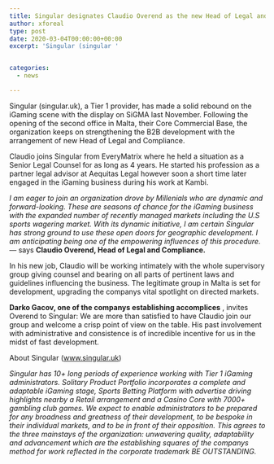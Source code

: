 ```yaml
---
title: Singular designates Claudio Overend as the new Head of Legal and Compliance
author: xforeal 
type: post
date: 2020-03-04T00:00:00+00:00
excerpt: 'Singular (singular '


categories:
  - news

---
```

Singular (singular.uk), a Tier 1 provider, has made a solid rebound on the iGaming scene with the display on SiGMA last November. Following the opening of the second office in Malta, their Core Commercial Base, the organization keeps on strengthening the B2B development with the arrangement of new Head of Legal and Compliance. 

Claudio joins Singular from EveryMatrix where he held a situation as a Senior Legal Counsel for as long as 4 years. He started his profession as a partner legal advisor at Aequitas Legal however soon a short time later engaged in the iGaming business during his work at Kambi. 

_I am eager to join an organization drove by Millenials who are dynamic and forward-looking. These are seasons of chance for the iGaming business with the expanded number of recently managed markets including the U.S sports wagering market. With its dynamic initiative, I am certain Singular has strong ground to use these open doors for geographic development. I am anticipating being one of the empowering influences of this procedure._ &#8212; says **Claudio Overend, Head of Legal and Compliance.** 

In his new job, Claudio will be working intimately with the whole supervisory group giving counsel and bearing on all parts of pertinent laws and guidelines influencing the business. The legitimate group in Malta is set for development, upgrading the companys vital spotlight on directed markets. 

**Darko Gacov, one of the companys establishing accomplices** , invites Overend to Singular: We are more than satisfied to have Claudio join our group and welcome a crisp point of view on the table. His past involvement with administrative and consistence is of incredible incentive for us in the midst of fast development. 

About Singular (www.singular.uk) 

_Singular has 10+ long periods of experience working with Tier 1 iGaming administrators. Solitary Product Portfolio incorporates a complete and adaptable iGaming stage, Sports Betting Platform with advertise driving highlights nearby a Retail arrangement and a Casino Core with 7000+ gambling club games. We expect to enable administrators to be prepared for any broadness and greatness of their development, to be bespoke in their individual markets, and to be in front of their opposition. This agrees to the three mainstays of the organization: unwavering quality, adaptability and advancement which are the establishing squares of the companys method for work reflected in the corporate trademark BE OUTSTANDING._